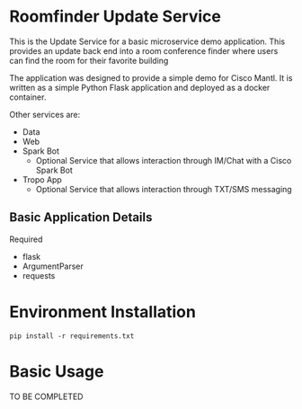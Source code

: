 # Roomfinder Update Service

This is the Update Service for a basic microservice demo application.
This provides an update back end into a room conference finder where users can find the room for their favorite building

The application was designed to provide a simple demo for Cisco Mantl.  It is written as a simple Python Flask application and deployed as a docker container.

Other services are:
* Data 
* Web
* Spark Bot
  * Optional Service that allows interaction through IM/Chat with a Cisco Spark Bot
* Tropo App 
  * Optional Service that allows interaction through TXT/SMS messaging

## Basic Application Details

Required

* flask
* ArgumentParser
* requests

# Environment Installation

    pip install -r requirements.txt

# Basic Usage

TO BE COMPLETED



